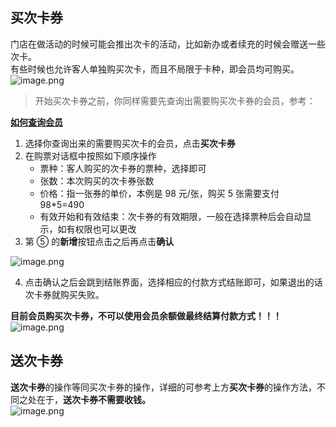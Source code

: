 ## 买次卡券
门店在做活动的时候可能会推出次卡的活动，比如新办或者续充的时候会赠送一些次卡。<br />有些时候也允许客人单独购买次卡，而且不局限于卡种，即会员均可购买。<br />![image.png](https://wiki-cdsoft.oss-cn-hangzhou.aliyuncs.com/202402261235256.png)
> 开始买次卡券之前，你同样需要先查询出需要购买次卡券的会员，参考：

**[如何查询会员](../会籍管理/如何续充会员.md#一、查询会员)**

1. 选择你查询出来的需要购买次卡的会员，点击**买次卡券**
2. 在购票对话框中按照如下顺序操作
   - 票种：客人购买的次卡券的票种，选择即可
   - 张数：本次购买的次卡券张数
   - 价格：指一张券的单价，本例是 98 元/张，购买 5 张需要支付 98*5=490
   - 有效开始和有效结束：次卡券的有效期限，一般在选择票种后会自动显示，如有权限也可以更改
3. 第 ⑤ 的**新增**按钮点击之后再点击**确认**

![image.png](https://wiki-cdsoft.oss-cn-hangzhou.aliyuncs.com/202402261236785.png)

4. 点击确认之后会跳到结账界面，选择相应的付款方式结账即可，如果退出的话次卡券就购买失败。

**目前会员购买次卡券，不可以使用会员余额做最终结算付款方式！！！**<br />![image.png](https://wiki-cdsoft.oss-cn-hangzhou.aliyuncs.com/202402261236387.png)

## 送次卡券
**送次卡券**的操作等同买次卡券的操作，详细的可参考上方**买次卡券**的操作方法，不同之处在于，**送次卡券不需要收钱。**<br />![image.png](https://wiki-cdsoft.oss-cn-hangzhou.aliyuncs.com/202402261236511.png)
